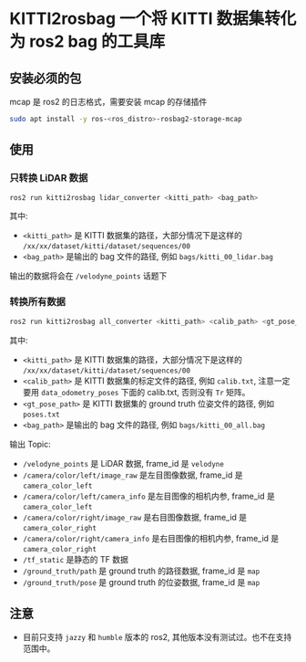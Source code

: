 # KITTI2rosbag 一个将 KITTI 数据集转化为 ros2 bag 的工具库


## 安装必须的包 

mcap 是 ros2 的日志格式，需要安装 mcap 的存储插件
```bash
sudo apt install -y ros-<ros_distro>-rosbag2-storage-mcap
```

## 使用

### 只转换 LiDAR 数据

```bash
ros2 run kitti2rosbag lidar_converter <kitti_path> <bag_path>
```

其中: 
- `<kitti_path>` 是 KITTI 数据集的路径，大部分情况下是这样的 `/xx/xx/dataset/kitti/dataset/sequences/00`
- `<bag_path>` 是输出的 bag 文件的路径, 例如 `bags/kitti_00_lidar.bag`

输出的数据将会在 `/velodyne_points` 话题下


### 转换所有数据

```bash
ros2 run kitti2rosbag all_converter <kitti_path> <calib_path> <gt_pose_path> <bag_path>
```

其中: 
- `<kitti_path>` 是 KITTI 数据集的路径，大部分情况下是这样的 `/xx/xx/dataset/kitti/dataset/sequences/00`
- `<calib_path>` 是 KITTI 数据集的标定文件的路径, 例如 `calib.txt`, 注意一定要用 `data_odometry_poses` 下面的 calib.txt, 否则没有 `Tr` 矩阵。
- `<gt_pose_path>` 是 KITTI 数据集的 ground truth 位姿文件的路径, 例如 `poses.txt`
- `<bag_path>` 是输出的 bag 文件的路径, 例如 `bags/kitti_00_all.bag`

输出 Topic:

- `/velodyne_points` 是 LiDAR 数据, frame_id 是 `velodyne`
- `/camera/color/left/image_raw` 是左目图像数据, frame_id 是 `camera_color_left`
- `/camera/color/left/camera_info` 是左目图像的相机内参, frame_id 是 `camera_color_left`
- `/camera/color/right/image_raw` 是右目图像数据, frame_id 是 `camera_color_right`
- `/camera/color/right/camera_info` 是右目图像的相机内参, frame_id 是 `camera_color_right`
- `/tf_static` 是静态的 TF 数据
- `/ground_truth/path` 是 ground truth 的路径数据, frame_id 是 `map`
- `/ground_truth/pose` 是 ground truth 的位姿数据, frame_id 是 `map`


## 注意

- 目前只支持 `jazzy` 和 `humble` 版本的 ros2, 其他版本没有测试过。也不在支持范围中。